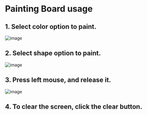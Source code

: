 # Painting Board usage

## 1. Select color option to paint.

![image](https://user-images.githubusercontent.com/62940574/100189805-5b33f700-2f30-11eb-9c05-4c6b7952f3af.png)

## 2. Select shape option to paint.

![image](https://user-images.githubusercontent.com/62940574/100189827-6be46d00-2f30-11eb-883e-8981a337c9ea.png)

## 3. Press left mouse, and release it.

![image](https://user-images.githubusercontent.com/62940574/100189849-7868c580-2f30-11eb-8aa3-ba4728a5aff8.png)

## 4. To clear the screen, click the clear button.
